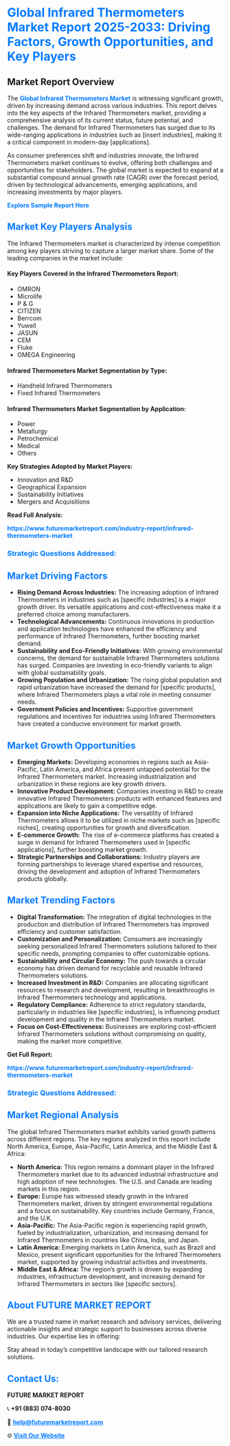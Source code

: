 <h1 style="color: #007BFF;">Global Infrared Thermometers Market Report 2025-2033: Driving Factors, Growth Opportunities, and Key Players</h1>

<section id="overview">
<h2>Market Report Overview</h2>
<p>The <a href="https://www.futuremarketreport.com/industry-report/infrared-thermometers-market" style="color: #007BFF; text-decoration: none;"><strong>Global Infrared Thermometers Market</strong></a> is witnessing significant growth, driven by increasing demand across various industries. This report delves into the key aspects of the Infrared Thermometers market, providing a comprehensive analysis of its current status, future potential, and challenges. The demand for Infrared Thermometers has surged due to its wide-ranging applications in industries such as [insert industries], making it a critical component in modern-day [applications].</p>
<p>As consumer preferences shift and industries innovate, the Infrared Thermometers market continues to evolve, offering both challenges and opportunities for stakeholders. The global market is expected to expand at a substantial compound annual growth rate (CAGR) over the forecast period, driven by technological advancements, emerging applications, and increasing investments by major players.</p>
</section>

<section id="overview">
<p><a href="https://www.futuremarketreport.com/request-sample/reportId=83190" style="color: #007BFF; text-decoration: none;"><strong>Explore Sample Report Here</strong></a></p>
</section>

<section id="key-players">
<h2 style="color: #007BFF;">Market Key Players Analysis</h2>
<p>The Infrared Thermometers market is characterized by intense competition among key players striving to capture a larger market share. Some of the leading companies in the market include:</p>
<h4>Key Players Covered in the Infrared Thermometers Report:</h4>
<ul><li>OMRON</li><li>Microlife</li><li>P &amp; G</li><li>CITIZEN</li><li>Berrcom</li><li>Yuwell</li><li>JASUN</li><li>CEM</li><li>Fluke</li><li>OMEGA Engineering</li></ul>
<h4>Infrared Thermometers Market Segmentation by Type:</h4>
<ul><li>Handheld Infrared Thermometers</li><li>Fixed Infrared Thermometers</li></ul>

<h4>Infrared Thermometers Market Segmentation by Application:</h4>
<ul><li>Power</li><li>Metallurgy</li><li>Petrochemical</li><li>Medical</li><li>Others</li></ul>
<p><strong>Key Strategies Adopted by Market Players:</strong></p>
<ul>
<li>Innovation and R&D</li>
<li>Geographical Expansion</li>
<li>Sustainability Initiatives</li>
<li>Mergers and Acquisitions</li>
</ul>
</section>

<section>
<p><strong>Read Full Analysis: </strong></p><a href="https://www.futuremarketreport.com/industry-report/infrared-thermometers-market" style="color: #007BFF; text-decoration: none;"><strong>https://www.futuremarketreport.com/industry-report/infrared-thermometers-market</strong></a>
<h3 style="color: #007BFF;">Strategic Questions Addressed:</h3>
</section>

<section id="driving-factors">
<h2 style="color: #007BFF;">Market Driving Factors</h2>
<ul>
<li><strong>Rising Demand Across Industries:</strong> The increasing adoption of Infrared Thermometers in industries such as [specific industries] is a major growth driver. Its versatile applications and cost-effectiveness make it a preferred choice among manufacturers.</li>
<li><strong>Technological Advancements:</strong> Continuous innovations in production and application technologies have enhanced the efficiency and performance of Infrared Thermometers, further boosting market demand.</li>
<li><strong>Sustainability and Eco-Friendly Initiatives:</strong> With growing environmental concerns, the demand for sustainable Infrared Thermometers solutions has surged. Companies are investing in eco-friendly variants to align with global sustainability goals.</li>
<li><strong>Growing Population and Urbanization:</strong> The rising global population and rapid urbanization have increased the demand for [specific products], where Infrared Thermometers plays a vital role in meeting consumer needs.</li>
<li><strong>Government Policies and Incentives:</strong> Supportive government regulations and incentives for industries using Infrared Thermometers have created a conducive environment for market growth.</li>
</ul>
</section>

<section id="growth-opportunities">
<h2 style="color: #007BFF;">Market Growth Opportunities</h2>
<ul>
<li><strong>Emerging Markets:</strong> Developing economies in regions such as Asia-Pacific, Latin America, and Africa present untapped potential for the Infrared Thermometers market. Increasing industrialization and urbanization in these regions are key growth drivers.</li>
<li><strong>Innovative Product Development:</strong> Companies investing in R&D to create innovative Infrared Thermometers products with enhanced features and applications are likely to gain a competitive edge.</li>
<li><strong>Expansion into Niche Applications:</strong> The versatility of Infrared Thermometers allows it to be utilized in niche markets such as [specific niches], creating opportunities for growth and diversification.</li>
<li><strong>E-commerce Growth:</strong> The rise of e-commerce platforms has created a surge in demand for Infrared Thermometers used in [specific applications], further boosting market growth.</li>
<li><strong>Strategic Partnerships and Collaborations:</strong> Industry players are forming partnerships to leverage shared expertise and resources, driving the development and adoption of Infrared Thermometers products globally.</li>
</ul>
</section>

<section id="trending-factors">
<h2 style="color: #007BFF;">Market Trending Factors</h2>
<ul>
<li><strong>Digital Transformation:</strong> The integration of digital technologies in the production and distribution of Infrared Thermometers has improved efficiency and customer satisfaction.</li>
<li><strong>Customization and Personalization:</strong> Consumers are increasingly seeking personalized Infrared Thermometers solutions tailored to their specific needs, prompting companies to offer customizable options.</li>
<li><strong>Sustainability and Circular Economy:</strong> The push towards a circular economy has driven demand for recyclable and reusable Infrared Thermometers solutions.</li>
<li><strong>Increased Investment in R&D:</strong> Companies are allocating significant resources to research and development, resulting in breakthroughs in Infrared Thermometers technology and applications.</li>
<li><strong>Regulatory Compliance:</strong> Adherence to strict regulatory standards, particularly in industries like [specific industries], is influencing product development and quality in the Infrared Thermometers market.</li>
<li><strong>Focus on Cost-Effectiveness:</strong> Businesses are exploring cost-efficient Infrared Thermometers solutions without compromising on quality, making the market more competitive.</li>
</ul>
</section>

<section>
<p><strong>Get Full Report: </strong></p><a href="https://www.futuremarketreport.com/industry-report/infrared-thermometers-market" style="color: #007BFF; text-decoration: none;"><strong>https://www.futuremarketreport.com/industry-report/infrared-thermometers-market</strong></a>
<h3 style="color: #007BFF;">Strategic Questions Addressed:</h3>
</section>


<section id="regional-analysis">
<h2 style="color: #007BFF;">Market Regional Analysis</h2>
<p>The global Infrared Thermometers market exhibits varied growth patterns across different regions. The key regions analyzed in this report include North America, Europe, Asia-Pacific, Latin America, and the Middle East & Africa:</p>
<ul>
<li><strong>North America:</strong> This region remains a dominant player in the Infrared Thermometers market due to its advanced industrial infrastructure and high adoption of new technologies. The U.S. and Canada are leading markets in this region.</li>
<li><strong>Europe:</strong> Europe has witnessed steady growth in the Infrared Thermometers market, driven by stringent environmental regulations and a focus on sustainability. Key countries include Germany, France, and the U.K.</li>
<li><strong>Asia-Pacific:</strong> The Asia-Pacific region is experiencing rapid growth, fueled by industrialization, urbanization, and increasing demand for Infrared Thermometers in countries like China, India, and Japan.</li>
<li><strong>Latin America:</strong> Emerging markets in Latin America, such as Brazil and Mexico, present significant opportunities for the Infrared Thermometers market, supported by growing industrial activities and investments.</li>
<li><strong>Middle East & Africa:</strong> The region’s growth is driven by expanding industries, infrastructure development, and increasing demand for Infrared Thermometers in sectors like [specific sectors].</li>
</ul>
</section>

<footer>
<h2 style="color: #007BFF;">About FUTURE MARKET REPORT</h2>
<p>We are a trusted name in market research and advisory services, delivering actionable insights and strategic support to businesses across diverse industries. Our expertise lies in offering:</p>

<p>Stay ahead in today’s competitive landscape with our tailored research solutions.</p>

<h2 style="color: #007BFF;">Contact Us:</h2>
<p><strong>FUTURE MARKET REPORT</strong></p>
<p>📞 <strong>+91 (883) 074-8030</strong></p>
<p>📧 <strong><a href="mailto:help@futuremarketreport.com" style="color: #007BFF;">help@futuremarketreport.com</a></strong></p>
<p>🌐 <strong><a href="https://www.futuremarketreport.com/" style="color: #007BFF;">Visit Our Website</a></strong></p>
</footer>